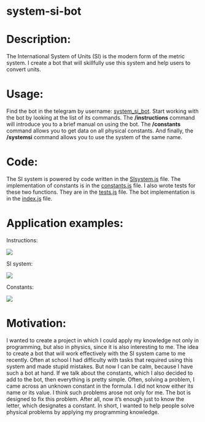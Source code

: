 # system-si-bot
# Description:
The International System of Units (SI) is the modern form of the metric system. I create a bot that will skillfully use this system and help users to convert units.
# Usage:
Find the bot in the telegram by username: [system_si_bot](https://t.me/system_si_bot). Start working with the bot by looking at the list of its commands. The **/instructions** command will introduce you to a brief manual on using the bot. The **/constants** command allows you to get data on all physical constants. And finally, the **/systemsi** command allows you to use the system of the same name. 
# Code:
The SI system is powered by code written in the [SIsystem.js](https://github.com/Dmytrenko-Roman/system-si-bot/blob/master/main/SIsystem.js) file. The implementation of constants is in the [constants.js](https://github.com/Dmytrenko-Roman/system-si-bot/blob/master/main/constants.js) file. I also wrote tests for these two functions. They are in the [tests.js](https://github.com/Dmytrenko-Roman/system-si-bot/blob/master/main/tests.js) file. The bot implementation is in the [index.js](https://github.com/Dmytrenko-Roman/system-si-bot/blob/master/main/index.js) file. 
# Application examples:
Instructions:

![](https://github.com/Dmytrenko-Roman/pictures-gifs/blob/main/gifs/instructions.ForSystemSIREADME.gif)

SI system:

![](https://github.com/Dmytrenko-Roman/pictures-gifs/blob/main/gifs/system.ForSystemSIREADME.gif)

Constants:

![](https://github.com/Dmytrenko-Roman/pictures-gifs/blob/main/gifs/constants.ForSystemSIREADME.gif)
# Motivation: 
I wanted to create a project in which I could apply my knowledge not only in programming, but also in physics, since it is also interesting to me. The idea to create a bot that will work effectively with the SI system came to me recently. Often at school I had difficulty with tasks that required using this system and made stupid mistakes. But now I can be calm, because I have such a bot at hand. If we talk about the constants, which I also decided to add to the bot, then everything is pretty simple. Often, solving a problem, I came across an unknown constant in the formula. I did not know either its name or its value. I think such problems arose not only for me. The bot is designed to fix this problem. After all, now it’s enough just to know the letter, which designates a constant. In short, I wanted to help people solve physical problems by applying my programming knowledge.
